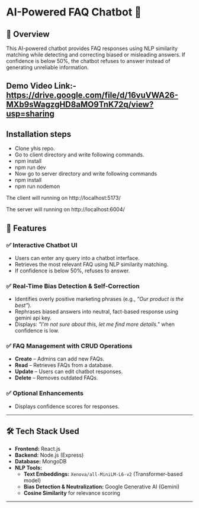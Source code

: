 # AI-Powered FAQ Chatbot 🤖

## 📌 Overview
This AI-powered chatbot provides FAQ responses using NLP similarity matching while detecting and correcting biased or misleading answers. If confidence is below 50%, the chatbot refuses to answer instead of generating unreliable information.


**Demo Video Link:-** https://drive.google.com/file/d/16vuVWA26-MXb9sWagzgHD8aMO9TnK72q/view?usp=sharing
---

## Installation steps

- Clone yhis repo.
- Go to client directory and write following commands.
- npm install
- npm run dev
- Now go to server directory and write following commands
- npm install
- npm run nodemon

The client will running on http://localhost:5173/

The server will running on http://localhost:6004/


## 🚀 Features
### ✅ Interactive Chatbot UI
- Users can enter any query into a chatbot interface.
- Retrieves the most relevant FAQ using NLP similarity matching.
- If confidence is below 50%, refuses to answer.

### ✅ Real-Time Bias Detection & Self-Correction
- Identifies overly positive marketing phrases (e.g., _"Our product is the best"_).
- Rephrases biased answers into neutral, fact-based response using gemini api key.
- Displays: _"I'm not sure about this, let me find more details."_ when confidence is low.

### ✅ FAQ Management with CRUD Operations
- **Create** – Admins can add new FAQs.
- **Read** – Retrieves FAQs from a database.
- **Update** – Users can edit chatbot responses.
- **Delete** – Removes outdated FAQs.

### ✅ Optional Enhancements
- Displays confidence scores for responses.

---

## 🛠️ Tech Stack Used
- **Frontend:** React.js
- **Backend:** Node.js (Express)
- **Database:** MongoDB
- **NLP Tools:**
  - **Text Embeddings:** `Xenova/all-MiniLM-L6-v2` (Transformer-based model)
  - **Bias Detection & Neutralization:** Google Generative AI (Gemini)
  - **Cosine Similarity** for relevance scoring

---
